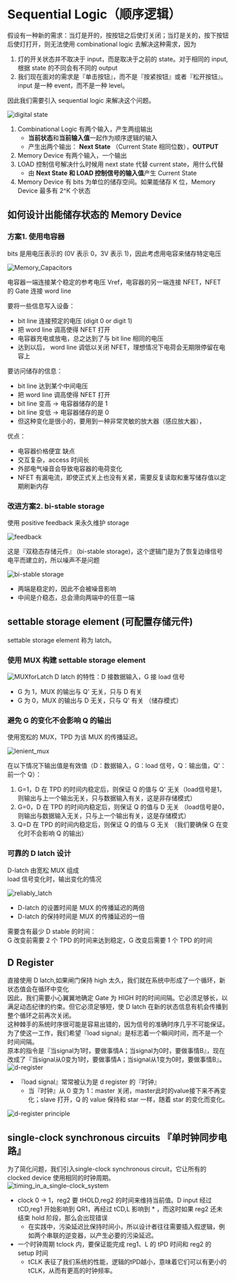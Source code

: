 # Sequential Logic（顺序逻辑）

假设有一种新的需求：当灯是开的，按按钮之后使灯关闭；当灯是关的，按下按钮后使灯打开，则无法使用 combinational logic 去解决这种需求，因为 

1. 灯的开关状态并不取决于 input，而是取决于之前的 state。对于相同的 input, 根据 state 的不同会有不同的 output
2. 我们现在面对的需求是『单击按钮』，而不是『按紧按钮』或者『松开按钮』。input 是一种 event，而不是一种 level。

因此我们需要引入 sequential logic 来解决这个问题。

![digital state](../images/digital_state.png)

1. Combinational Logic 有两个输入，产生两组输出
   - **当前状态**和**当前输入值**一起作为顺序逻辑的输入
   - 产生出两个输出： **Next State** （Current State 相同位数），**OUTPUT**
2. Memory Device 有两个输入，一个输出
3. LOAD 控制信号解决什么时候用 next state 代替 current state，用什么代替
   - 由 **Next State 和 LOAD 控制信号的输入值**产生 Current State
4. Memory Device 有 bits 为单位的储存空间。如果能储存 K 位，Memory Device 最多有 2^K 个状态
 
## 如何设计出能储存状态的 Memory Device

### 方案1. 使用电容器
bits 是用电压表示的 (0V 表示 0，3V 表示 1)，因此考虑用电容来储存特定电压

![Memory_Capacitors](../images/Memory_Capacitors.png)

电容器一端连接某个稳定的参考电压 Vref，电容器的另一端连接 NFET，NFET 的 Gate 连接 word line

要将一些信息写入设备：
- bit line 连接预定的电压 (digit 0 or digit 1)
- 把 word line 调高使得 NFET 打开
- 电容器充电或放电，总之达到了与 bit line 相同的电压
- 达到以后， word line 调低以关闭 NFET，理想情况下电荷会无期限停留在电容上

要访问储存的信息：
- bit line 达到某个中间电压
- 把 word line 调高使得 NFET 打开
- bit line 变高 -> 电容器储存的是 1
- bit line 变低 -> 电容器储存的是 0
- 但这种变化是很小的，要用到一种非常灵敏的放大器（感应放大器），

优点：
- 电容器价格便宜
缺点
- 交互复杂，access 时间长
- 外部电气噪音会导致电容器的电荷变化
- NFET 有漏电流，即使正式关上也没有关紧，需要反复读取和重写储存值以定期刷新内存

### 改进方案2. bi-stable storage
使用 positive feedback 来永久维护 storage

![feedback](../images/feedback.png)

这是『双稳态存储元件』 (bi-stable storage)，这个逻辑门是为了恢复边缘信号电平而建立的，所以噪声不是问题

![bi-stable storage](../images/bi-stable-storage.png)

- 两端是稳定的，因此不会被噪音影响
- 中间是介稳态，总会滑向两端中的任意一端


## settable storage element (可配置存储元件)
settable storage element 称为 latch。

### 使用 MUX 构建 settable storage element
![MUXforLatch](../images/MUXforLatch.png)
D latch 的特性：D 接数据输入，G 接 load 信号
- G 为 1，MUX 的输出与 Q' 无关，只与 D 有关
- G 为 0，MUX 的输出与 D 无关，只与 Q' 有关  （储存模式）

### 避免 G 的变化不会影响 Q 的输出
使用宽松的 MUX，TPD 为该 MUX 的传播延迟。

![lenient_mux](../images/lenient_mux.png)

在以下情况下输出值是有效值（D：数据输入，G：load 信号，Q：输出值，Q'：前一个 Q）：
1. G=1，D 在 TPD 的时间内稳定后，则保证 Q 的值与 Q' 无关（load信号是1，则输出与上一个输出无关，只与数据输入有关，这是非存储模式）
2. G=0，D 在 TPD 的时间内稳定后，则保证 Q 的值与 D 无关 （load信号是0，则输出与数据输入无关，只与上一个输出有关，这是存储模式）
3. Q=D 在 TPD 的时间内稳定后，则保证 Q 的值与 G 无关 （我们要确保 G 在变化时不会影响 Q 的输出）

### 可靠的 D latch 设计
D-latch 由宽松 MUX 组成  
load 信号变化时，输出变化的情况

![reliably_latch](../images/realiably_latch.png)
- D-latch 的设置时间是 MUX 的传播延迟的两倍
- D-latch 的保持时间是 MUX 的传播延迟的一倍

需要含有最少 D stable 的时间：  
G 改变前需要 2 个 TPD 的时间来达到稳定，G 改变后需要 1 个 TPD 的时间

## D Register
直接使用 D latch,如果闸门保持 high 太久，我们就在系统中形成了一个循环，新状态值会在循环中变化  
因此，我们需要小心翼翼地确定 Gate 为 HIGH 时的时间间隔。它必须足够长，以满足动态纪律的约束。但它必须足够短，使 D latch 在新的状态信息有机会传播到整个循环之前再次关闭。  
这种棘手的系统时序很可能是容易出错的，因为信号的准确时序几乎不可能保证。  
为了使这一工作，我们希望『load signal』是标志着一个瞬间时间，而不是一个时间间隔。  
原本的指令是『当signal为1时，要做事情A；当signal为0时，要做事情B』，现在改成了『当signal从0变为1时，要做事情A；当signal从1变为0时，要做事情B』。    
![d-register](../images/d-register1.png)
- 『load signal』常常被认为是 d register 的『时钟』
  - 当『时钟』从 0 变为 1：master 关闭，master此时的value接下来不再变化；slave 打开，Q 的 value 保持和 star 一样，随着 star 的变化而变化。

![d-register principle](../images/d-register%20principle.png)

## single-clock synchronous circuits 『单时钟同步电路』
为了简化问题，我们引入single-clock synchronous circuit，它让所有的 clocked device 使用相同的时钟周期。  
![timing_in_a_single-clock_system](../images/timing_in_a_single-clock_system.png)
- clock 0 -> 1，reg2 要 tHOLD,reg2 的时间来维持当前值。D input 经过 tCD,reg1 开始影响到 QR1，再经过 tCD,L 影响到 * ，而这时如果 reg2 还未结束 hold 阶段，那么会出现错误
  - 在实践中，污染延迟比保持时间小，所以设计者往往需要插入假逻辑，例如两个串联的逆变器，以产生必要的污染延迟。
- 一个时钟周期 tclock 内，要保证能完成 reg1、L 的 tPD 时间和 reg2 的 setup 时间
  - tCLK 表征了我们系统的性能，逻辑的tPD越小，意味着它们可以有更小的tCLK，从而有更高的时钟频率。